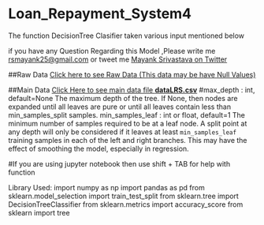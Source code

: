 # Loan_Repayment_System4
The function DecisionTree Clasifier taken various input mentioned below

if you have any Question Regarding this Model ,Please write me rsmayank25@gmail.com or tweet me <a href = 'https://twitter.com/rs_mayank'> Mayank Srivastava on Twitter </a>

##Raw Data
<a href = 'https://github.com/RsMayank/Loan_Repayment_System/blob/main/Decision_Tree_%20Dataset.csv'> Click here to see Raw Data (This data may be have Null Values) </a>

##Main Data 
<a href = 'https://github.com/RsMayank/Loan_Repayment_System/blob/main/dataLRS.csv'>Click Here to see main data file <b>dataLRS.csv</b></a>
#max_depth : int, default=None
  The maximum depth of the tree. If None, then nodes are expanded until
   all leaves are pure or until all leaves contain less than
   min_samples_split samples. 
   min_samples_leaf : int or float, default=1
    The minimum number of samples required to be at a leaf node.
    A split point at any depth will only be considered if it leaves at
    least ``min_samples_leaf`` training samples in each of the left and
    right branches.  This may have the effect of smoothing the model,
    especially in regression.
    
#If you are using jupyter notebook then use shift + TAB for help with function

Library Used:
import numpy as np
import pandas as pd
from sklearn.model_selection import train_test_split
from sklearn.tree import DecisionTreeClassifier
from sklearn.metrics import accuracy_score
from sklearn import tree
